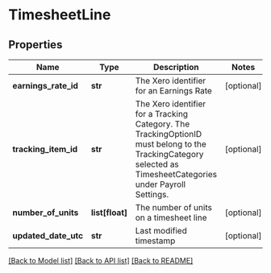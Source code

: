 # TimesheetLine

## Properties
Name | Type | Description | Notes
------------ | ------------- | ------------- | -------------
**earnings_rate_id** | **str** | The Xero identifier for an Earnings Rate | [optional] 
**tracking_item_id** | **str** | The Xero identifier for a Tracking Category. The TrackingOptionID must belong to the TrackingCategory selected as TimesheetCategories under Payroll Settings. | [optional] 
**number_of_units** | **list[float]** | The number of units on a timesheet line | [optional] 
**updated_date_utc** | **str** | Last modified timestamp | [optional] 

[[Back to Model list]](../README.md#documentation-for-models) [[Back to API list]](../README.md#documentation-for-api-endpoints) [[Back to README]](../README.md)


